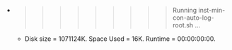 * >>>>>>>>> Running inst-min-con-auto-log-root.sh ...
  * Disk size = 1071124K. Space Used = 16K. Runtime = 00:00:00:00.
